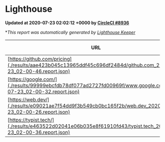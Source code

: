 
# Lighthouse

**Updated at 2020-07-23 02:02:12 +0000 by [CircleCI #8936](https://circleci.com/gh/ItinerisLtd/lighthouse-keeper-example/8936)**

**This report was automatically generated by [Lighthouse Keeper](https://github.com/itinerisltd/lighthouse-keeper)*

| URL | Performance | Accessibility | Best Practices | SEO | PWA | Updated At |
| --- | --- | --- | --- | --- | --- | --- |
| [https://github.com/pricing](./results/aae423b045c13965ddf45c696df2484d/github.com_2020-07-23_02-00-46.report.json) | 0.68 | 0.96 | 1 | 0.92 | 0.54 | 2020-07-23T02:00:46.545Z |
| [https://google.com/](./results/99999ebcfdb78df077ad2727fd00969f/www.google.com_2020-07-23_02-00-32.report.json) | 0.95 | 0.9 | 1 | 0.85 | 0.54 | 2020-07-23T02:00:32.660Z |
| [https://web.dev/](./results/e09021ae7f54dd9f3b549cb0bc165f2b/web.dev_2020-07-23_02-00-26.report.json) | 0.89 | 1 | 1 | 0.99 | 0.96 | 2020-07-23T02:00:26.680Z |
| [https://typist.tech/](./results/e463522d02041e06b035e8f61910fd43/typist.tech_2020-07-23_02-00-36.report.json) | 0.92 | 0.92 | 0.92 | 0.99 | 0.57 | 2020-07-23T02:00:36.966Z |

